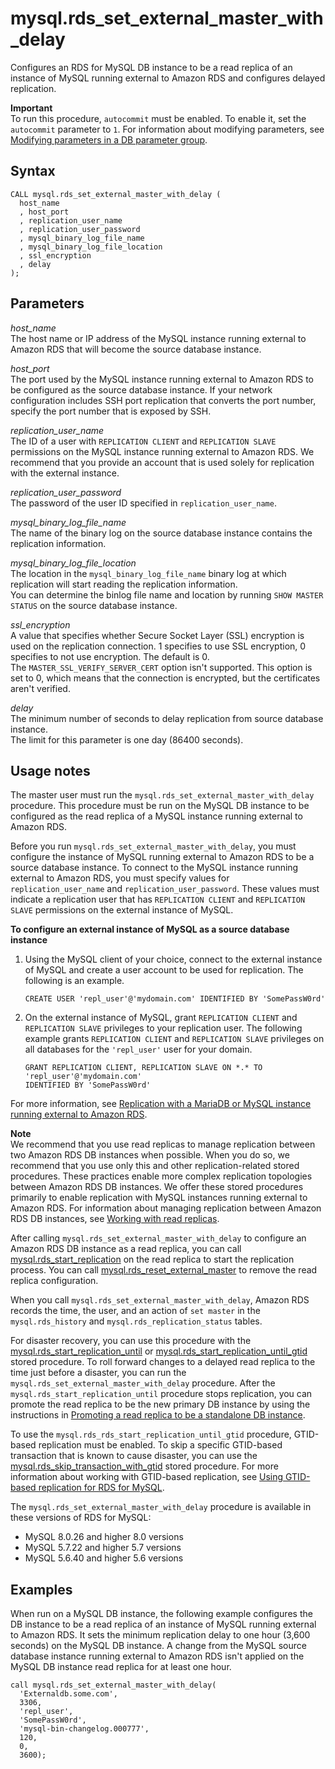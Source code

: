 # mysql\.rds\_set\_external\_master\_with\_delay<a name="mysql_rds_set_external_master_with_delay"></a>

Configures an RDS for MySQL DB instance to be a read replica of an instance of MySQL running external to Amazon RDS and configures delayed replication\.

**Important**  
To run this procedure, `autocommit` must be enabled\. To enable it, set the `autocommit` parameter to `1`\. For information about modifying parameters, see [Modifying parameters in a DB parameter group](USER_WorkingWithParamGroups.md#USER_WorkingWithParamGroups.Modifying)\.

## Syntax<a name="mysql_rds_set_external_master_with_delay-syntax"></a>

 

```
CALL mysql.rds_set_external_master_with_delay (
  host_name
  , host_port
  , replication_user_name
  , replication_user_password
  , mysql_binary_log_file_name
  , mysql_binary_log_file_location
  , ssl_encryption
  , delay
);
```

## Parameters<a name="mysql_rds_set_external_master_with_delay-parameters"></a>

 *host\_name*   
The host name or IP address of the MySQL instance running external to Amazon RDS that will become the source database instance\.

 *host\_port*   
The port used by the MySQL instance running external to Amazon RDS to be configured as the source database instance\. If your network configuration includes SSH port replication that converts the port number, specify the port number that is exposed by SSH\.

 *replication\_user\_name*   
The ID of a user with `REPLICATION CLIENT` and `REPLICATION SLAVE` permissions on the MySQL instance running external to Amazon RDS\. We recommend that you provide an account that is used solely for replication with the external instance\.

 *replication\_user\_password*   
The password of the user ID specified in `replication_user_name`\.

 *mysql\_binary\_log\_file\_name*   
The name of the binary log on the source database instance contains the replication information\.

 *mysql\_binary\_log\_file\_location*   
The location in the `mysql_binary_log_file_name` binary log at which replication will start reading the replication information\.  
You can determine the binlog file name and location by running `SHOW MASTER STATUS` on the source database instance\.

 *ssl\_encryption*   
A value that specifies whether Secure Socket Layer \(SSL\) encryption is used on the replication connection\. 1 specifies to use SSL encryption, 0 specifies to not use encryption\. The default is 0\.  
The `MASTER_SSL_VERIFY_SERVER_CERT` option isn't supported\. This option is set to 0, which means that the connection is encrypted, but the certificates aren't verified\.

 *delay*   
The minimum number of seconds to delay replication from source database instance\.  
The limit for this parameter is one day \(86400 seconds\)\.

## Usage notes<a name="mysql_rds_set_external_master_with_delay-usage-notes"></a>

 The master user must run the `mysql.rds_set_external_master_with_delay` procedure\. This procedure must be run on the MySQL DB instance to be configured as the read replica of a MySQL instance running external to Amazon RDS\. 

 Before you run `mysql.rds_set_external_master_with_delay`, you must configure the instance of MySQL running external to Amazon RDS to be a source database instance\. To connect to the MySQL instance running external to Amazon RDS, you must specify values for `replication_user_name` and `replication_user_password`\. These values must indicate a replication user that has `REPLICATION CLIENT` and `REPLICATION SLAVE` permissions on the external instance of MySQL\. 

**To configure an external instance of MySQL as a source database instance**

1. Using the MySQL client of your choice, connect to the external instance of MySQL and create a user account to be used for replication\. The following is an example\.

   ```
   CREATE USER 'repl_user'@'mydomain.com' IDENTIFIED BY 'SomePassW0rd'
   ```

1. On the external instance of MySQL, grant `REPLICATION CLIENT` and `REPLICATION SLAVE` privileges to your replication user\. The following example grants `REPLICATION CLIENT` and `REPLICATION SLAVE` privileges on all databases for the `'repl_user'` user for your domain\.

   ```
   GRANT REPLICATION CLIENT, REPLICATION SLAVE ON *.* TO 'repl_user'@'mydomain.com'
   IDENTIFIED BY 'SomePassW0rd'
   ```

For more information, see [Replication with a MariaDB or MySQL instance running external to Amazon RDS](MySQL.Procedural.Importing.External.Repl.md)\.

**Note**  
We recommend that you use read replicas to manage replication between two Amazon RDS DB instances when possible\. When you do so, we recommend that you use only this and other replication\-related stored procedures\. These practices enable more complex replication topologies between Amazon RDS DB instances\. We offer these stored procedures primarily to enable replication with MySQL instances running external to Amazon RDS\. For information about managing replication between Amazon RDS DB instances, see [Working with read replicas](USER_ReadRepl.md)\.

After calling `mysql.rds_set_external_master_with_delay` to configure an Amazon RDS DB instance as a read replica, you can call [mysql\.rds\_start\_replication](mysql_rds_start_replication.md) on the read replica to start the replication process\. You can call [mysql\.rds\_reset\_external\_master](mysql_rds_reset_external_master.md) to remove the read replica configuration\.

When you call `mysql.rds_set_external_master_with_delay`, Amazon RDS records the time, the user, and an action of `set master` in the `mysql.rds_history` and `mysql.rds_replication_status` tables\.

For disaster recovery, you can use this procedure with the [mysql\.rds\_start\_replication\_until](mysql_rds_start_replication_until.md) or [mysql\.rds\_start\_replication\_until\_gtid](mysql_rds_start_replication_until_gtid.md) stored procedure\. To roll forward changes to a delayed read replica to the time just before a disaster, you can run the `mysql.rds_set_external_master_with_delay` procedure\. After the `mysql.rds_start_replication_until` procedure stops replication, you can promote the read replica to be the new primary DB instance by using the instructions in [Promoting a read replica to be a standalone DB instance](USER_ReadRepl.md#USER_ReadRepl.Promote)\. 

To use the `mysql.rds_rds_start_replication_until_gtid` procedure, GTID\-based replication must be enabled\. To skip a specific GTID\-based transaction that is known to cause disaster, you can use the [mysql\.rds\_skip\_transaction\_with\_gtid](mysql_rds_skip_transaction_with_gtid.md) stored procedure\. For more information about working with GTID\-based replication, see [Using GTID\-based replication for RDS for MySQL](mysql-replication-gtid.md)\.

The `mysql.rds_set_external_master_with_delay` procedure is available in these versions of RDS for MySQL:
+ MySQL 8\.0\.26 and higher 8\.0 versions
+ MySQL 5\.7\.22 and higher 5\.7 versions
+ MySQL 5\.6\.40 and higher 5\.6 versions

## Examples<a name="mysql_rds_set_external_master_with_delay-examples"></a>

When run on a MySQL DB instance, the following example configures the DB instance to be a read replica of an instance of MySQL running external to Amazon RDS\. It sets the minimum replication delay to one hour \(3,600 seconds\) on the MySQL DB instance\. A change from the MySQL source database instance running external to Amazon RDS isn't applied on the MySQL DB instance read replica for at least one hour\.

```
call mysql.rds_set_external_master_with_delay(
  'Externaldb.some.com',
  3306,
  'repl_user',
  'SomePassW0rd',
  'mysql-bin-changelog.000777',
  120,
  0,
  3600);
```